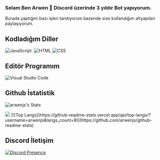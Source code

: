 ### Selam Ben Arwen 👋 Discord üzerinde 3 yıldır Bot yapıyorum.
Burada yaptığım bazı işleri tanıtıyorum bazende size kullandığım altyapıları paylaşıyorum.

## Kodladığım Diller
![JavaScript](https://img.shields.io/badge/-JavaScript-05122A?style=flat&logo=javascript)&nbsp; ![HTML](https://img.shields.io/badge/-HTML-05122A?style=flat&logo=HTML5)&nbsp;![CSS](https://img.shields.io/badge/-CSS-05122A?style=flat&logo=CSS3)&nbsp;

## Editör Programım
![Visual Studio Code](https://img.shields.io/badge/-Visual%20Studio%20Code-05122A?style=flat&logo=visual-studio-code&logoColor=007ACC)&nbsp;




## Github İstatistik
  

<p align="left">

![arwenjs's Stats](https://github-readme-stats.vercel.app/api?username=arwenjs&theme=vue-dark&show_icons=true&hide_border=true&count_private=true)

<img src="https://github-profile-trophy.vercel.app/?username=arwenjs&theme=radical" />
[![Top Langs](https://github-readme-stats.vercel.app/api/top-langs/?username=arwenjs&langs_count=8)](https://github.com/arwenjs/github-readme-stats)

</p>

## Discord İletişim
[![Discord Presence](https://lanyard.cnrad.dev/api/1071486120887591003)](https://discord.com/users/1071486120887591003)
